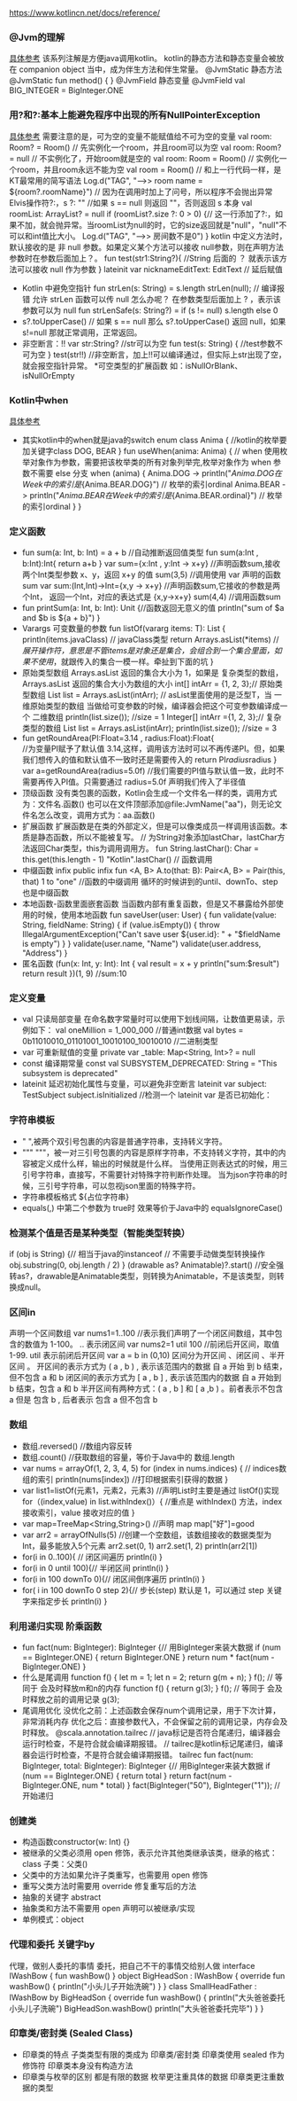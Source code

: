 https://www.kotlincn.net/docs/reference/
### @Jvm的理解
[具体参考](https://blog.csdn.net/qijingwang/article/details/86162648)
该系列注解是方便java调用kotlin。
kotlin的静态方法和静态变量会被放在 companion object 当中，成为伴生方法和伴生常量。
@JvmStatic 静态方法 
@JvmStatic 
fun method() {
}
@JvmField 静态变量
@JvmField 
val BIG_INTEGER = BigInteger.ONE
 
### 用?和?:基本上能避免程序中出现的所有NullPointerException
[具体参考](https://www.jianshu.com/p/51b2e5aa3dd8)
需要注意的是，可为空的变量不能赋值给不可为空的变量
val room: Room? = Room()    // 先实例化一个room，并且room可以为空
val room: Room? = null  // 不实例化了，开始room就是空的
val room: Room = Room()   // 实例化一个room，并且room永远不能为空
val room = Room()   // 和上一行代码一样，是KT最常用的简写语法
Log.d("TAG", "-->> room name = ${room?.roomName}") // 因为在调用时加上了问号，所以程序不会抛出异常
Elvis操作符?:，s ?: "" //如果 s == null 则返回 ""，否则返回 s 本身
val roomList: ArrayList<Room>? = null
if (roomList?.size ?: 0 > 0) {// 这一行添加了?:，如果不加，就会抛异常。当roomList为null的时，它的size返回就是"null"，"null"不可以和int值比大小。
    Log.d("TAG", "-->> 房间数不是0")
}
kotlin 中定义方法时，默认接收的是 非 null 参数。如果定义某个方法可以接收 null参数，则在声明方法参数时在参数后面加上？。
fun test(str1:String?){    //String 后面的 ？ 就表示该方法可以接收 null 作为参数
}
lateinit var nicknameEditText: EditText // 延后赋值
* Kotlin 中避免空指针
fun strLen(s: String) = s.length
strLen(null); // 编译报错
允许 strLen 函数可以传 null 怎么办呢？ 在参数类型后面加上 ? ，表示该参数可以为 null
fun strLenSafe(s: String?) = if (s != null) s.length else 0
* s?.toUpperCase() // 如果 s == null 那么 s?.toUpperCase() 返回 null，如果 s!=null 那就正常调用，正常返回。
* 非空断言：!!
var str:String? //str可以为空
fun test(s: String) { //test参数不可为空
}
test(str!!) //非空断言，加上!!可以编译通过，但实际上str出现了空，就会报空指针异常。
*可空类型的扩展函数
如：isNullOrBlank、isNullOrEmpty

### Kotlin中when
[具体参考](https://www.jianshu.com/p/5960a52fe491)
* 其实kotlin中的when就是java的switch
enum class Anima { //kotlin的枚举要加关键字class
    DOG, BEAR
}
fun useWhen(anima: Anima) {
    // when 使用枚举对象作为参数，需要把该枚举类的所有对象列举完,枚举对象作为 when 参数不需要 else 分支
    when (anima) {
        Anima.DOG -> println("${Anima.DOG}在Week中的索引是${Anima.BEAR.DOG}") // 枚举的索引ordinal
        Anima.BEAR -> println("${Anima.BEAR}在Week中的索引是${Anima.BEAR.ordinal}") // 枚举的索引ordinal
    }
}

### 定义函数
* fun sum(a: Int, b: Int) = a + b //⾃动推断返回值类型
fun sum(a:Int , b:Int):Int{
    return a+b
}
var sum={x:Int , y:Int -> x+y} //声明函数sum,接收两个Int类型参数 x、y，返回 x+y 的值
sum(3,5) //调用使用 var 声明的函数 sum
var sum:(Int,Int)->Int={x,y -> x+y}   //声明函数sum,它接收的参数是两个Int， 返回一个Int，对应的表达式是 {x,y->x+y}
sum(4,4)    //调用函数sum
* fun printSum(a: Int, b: Int): Unit {//函数返回⽆意义的值
    println("sum of $a and $b is ${a + b}")
}
* Varargs 可变数量的参数
fun <T> listOf(vararg items: T): List<T> {
    println(items.javaClass)     // javaClass类型
    return Arrays.asList(*items) // *展开操作符，意思是不管items是对象还是集合，会组合到一个集合里面，如果不使用*，就跟传入的集合一模一样。牵扯到下面的坑
}
* 原始类型数组 Arrays.asList 返回的集合大小为 1，如果是 复杂类型的数组，Arrays.asList 返回的集合大小为数组的大小
int[] intArr = {1, 2, 3};// 原始类型数组
List list = Arrays.asList(intArr); // asList里面使用的是泛型T，当 一维原始类型的数组 当做给可变参数的时候，编译器会把这个可变参数编译成一个 二维数组
println(list.size());   //size = 1
Integer[] intArr ={1, 2, 3};// 复杂类型的数组
List list = Arrays.asList(intArr);
println(list.size());  //size = 3
* fun getRoundArea(PI:Float=3.14 , radius:Float):Float{    
    //为变量PI赋予了默认值 3.14,这样，调用该方法时可以不再传递PI。但，如果我们想传入的值和默认值不一致时还是需要传入的
    return PI*radius*radius
}
var a=getRoundArea(radius=5.0f) //我们需要的PI值与默认值一致，此时不需要再传入PI值。只需要通过 radius=5.0f 声明我们传入了半径值
* 顶级函数
没有类包裹的函数，Kotlin会生成一个文件名一样的类，调用方式为：文件名.函数()
也可以在文件顶部添加@file:JvmName("aa")，则无论文件名怎么改变，调用方式为：aa.函数()
* 扩展函数
扩展函数是在类的外部定义，但是可以像类成员一样调用该函数。本质是静态函数，所以不能被复写。
// 为String对象添加lastChar，lastChar方法返回Char类型，this为调用调用方。
fun String.lastChar(): Char = this.get(this.length - 1)
"Kotlin".lastChar() // 函数调用
* 中缀函数 infix
public infix fun <A, B> A.to(that: B): Pair<A, B> = Pair(this, that)
1 to "one"   //函数的中缀调用 
循环的时候讲到的until、downTo、step 也是中缀函数
* 本地函数-函数里面嵌套函数  当函数内部有重复函数，但是又不暴露给外部使用的时候，使用本地函数
fun saveUser(user: User) {
    fun validate(value: String, fieldName: String) { 
        if (value.isEmpty()) {
            throw IllegalArgumentException("Can't save user ${user.id}: " + "$fieldName is empty")
        }
    }
    validate(user.name, "Name") 
    validate(user.address, "Address")
}
* 匿名函数
(fun(x: Int, y: Int): Int {
    val result = x + y
    println("sum:$result")
    return result
})(1, 9) //sum:10

### 定义变量
* val 只读局部变量
在命名数字常量时可以使用下划线间隔，让数值更易读，示例如下：
val oneMillion = 1_000_000                   //普通int数据
val bytes = 0b11010010_01101001_10010100_10010010  //二进制类型
* var 可重新赋值的变量
private var _table: Map<String, Int>? = null
* const 编译期常量
const val SUBSYSTEM_DEPRECATED: String = "This subsystem is deprecated"
* lateinit 延迟初始化属性与变量，可以避免非空断言
lateinit var subject: TestSubject
subject.isInitialized //检测⼀个 lateinit var 是否已初始化：

### 字符串模板
* " ",被两个双引号包裹的内容是普通字符串，支持转义字符。
* """ """，被一对三引号包裹的内容是原样字符串，不支持转义字符，其中的内容被定义成什么样，输出的时候就是什么样。
当使用正则表达式的时候，用三引号字符串，直接写，不需要针对特殊字符判断作处理。
当为json字符串的时候，三引号字符串，可以忽视json里面的特殊字符。
* 字符串模板格式 ${占位字符串}
* equals(,) 中第二个参数为 true时 效果等价于Java中的 equalsIgnoreCase()

### 检测某个值是否是某种类型（智能类型转换）
if (obj is String) {// 相当于java的instanceof 
    // 不需要手动做类型转换操作
    obj.substring(0, obj.length / 2)
}
(drawable as? Animatable)?.start()  //安全强转as?，drawable是Animatable类型，则转换为Animatable，不是该类型，则转换成null。

### 区间in
声明一个区间数组
var nums1=1..100  //表示我们声明了一个闭区间数组，其中包含的数值为 1-100。 .. 表示闭区间
var nums2=1 util 100 //前闭后开区间，取值 1-99. util 表示前闭后开区间
var a = b in (0,10)
区间分为开区间 、闭区间 、半开区间 。
开区间的表示方式为 ( a , b ) , 表示该范围内的数据 自 a 开始 到 b 结束，但不包含 a 和 b
闭区间的表示方式为 [ a , b ] , 表示该范围内的数据 自 a 开始到 b 结束，包含 a 和 b
半开区间有两种方式：( a , b ] 和 [ a ,b ) 。前者表示不包含 a 但是 包含 b , 后者表示 包含 a 但不包含 b

### 数组
* 数组.reversed() //数组内容反转
* 数组.count() //获取数组的容量，等价于Java中的 数组.length
* var nums = arrayOf(1, 2, 3, 4, 5)
for (index in nums.indices) {   // indices数组的索引
    println(nums[index])    //打印根据索引获得的数据
}
* var list1=listOf(元素1，元素2，元素3)    //声明List时主要是通过 listOf()实现
for（(index,value) in list.withIndex()）{    //重点是 withIndex() 方法，index 接收索引，value 接收对应的值
}
* var map=TreeMap<String,String>()    //声明 map
map["好"]=good
* var arr2 = arrayOfNulls<Int>(5)  //创建一个空数组，该数组接收的数据类型为 Int，最多能放入5个元素
arr2.set(0, 1)
arr2.set(1, 2)
println(arr2[1])
* for(i in 0..100){ // 闭区间遍历
    println(i)
}
* for(i in 0 until 100){// 半闭区间
    println(i)
}
* for(i in 100 downTo 0){// 闭区间倒序遍历
    println(i)
}
* for( i in 100 downTo 0 step 2){// 步长(step) 默认是 1，可以通过 step 关键字来指定步长
    println(i)
}

### 利用递归实现 阶乘函数
* fun fact(num: BigInteger): BigInteger {// 用BigInteger来装大数据
    if (num == BigInteger.ONE) {
        return BigInteger.ONE
    } 
    return num * fact(num - BigInteger.ONE)
}
* 什么是尾调用
function f() {
  let m = 1;
  let n = 2;
  return g(m + n);
}
f();
// 等同于 会及时释放m和n的内存
function f() {
  return g(3);
}
f();
// 等同于 会及时释放之前的调用记录
g(3);
* 尾调用优化
没优化之前：上述函数会保存num个调用记录，用于下次计算，非常消耗内存
优化之后：直接参数代入，不会保留之前的调用记录，内存会及时释放。
@scala.annotation.tailrec // java标记是否符合尾递归，编译器会运行时检查，不是符合就会编译期报错。
// tailrec是kotlin标记尾递归，编译器会运行时检查，不是符合就会编译期报错。
tailrec fun fact(num: BigInteger, total: BigInteger): BigInteger {// 用BigInteger来装大数据
    if (num == BigInteger.ONE) {
        return total
    }
    return fact(num - BigInteger.ONE, num * total)
}
fact(BigInteger("50"), BigInteger("1")); // 开始递归

### 创建类
* 构造函数constructor(w: Int) {}
* 被继承的父类必须用 open 修饰，表示允许其他类继承该类，继承的格式：class 子类：父类()
* 父类中的方法如果允许子类重写，也需要用 open 修饰
* 重写父类方法时需要用 override 修复重写后的方法
* 抽象的关键字 abstract
* 抽象类和方法不需要用 open 声明可以被继承/实现
* 单例模式：object

### 代理和委托 关键字by
代理，做别人委托的事情
委托，把自己不干的事情交给别人做
interface IWashBow {
    fun washBow()
}
object BigHeadSon : IWashBow {
    override fun washBow() {
        println("小头儿子开始洗碗")
    }
}
class SmallHeadFather : IWashBow by BigHeadSon {
    override fun washBow() {
        println("大头爸爸委托小头儿子洗碗")
        BigHeadSon.washBow()
        println("大头爸爸委托完毕")
    }
}

### 印章类/密封类 (Sealed Class)
* 印章类的特点
子类类型有限的类成为 印章类/密封类
印章类使用 sealed 作为修饰符
印章类本身没有构造方法
* 印章类与枚举的区别
都是有限的数据
枚举更注重具体的数据
印章类更注重数据的类型































